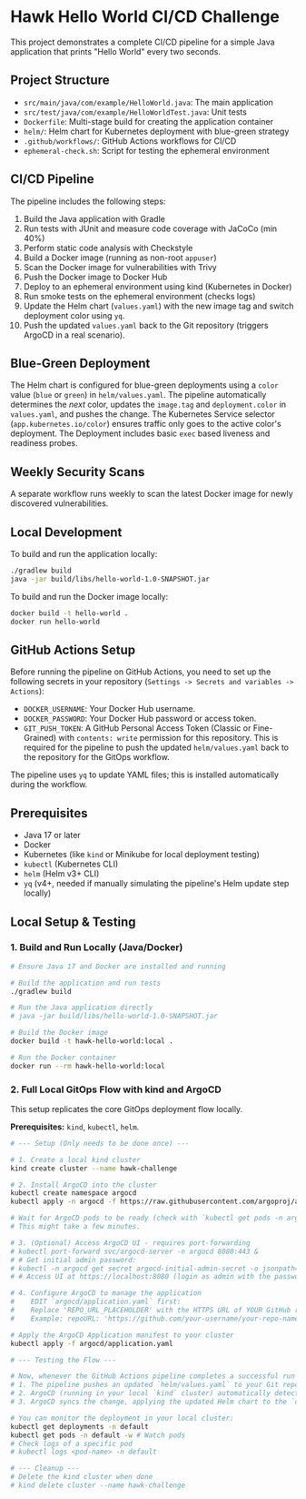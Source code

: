 # Hawk Hello World CI/CD Challenge

This project demonstrates a complete CI/CD pipeline for a simple Java application that prints "Hello World" every two seconds.

## Project Structure

- `src/main/java/com/example/HelloWorld.java`: The main application
- `src/test/java/com/example/HelloWorldTest.java`: Unit tests
- `Dockerfile`: Multi-stage build for creating the application container
- `helm/`: Helm chart for Kubernetes deployment with blue-green strategy
- `.github/workflows/`: GitHub Actions workflows for CI/CD
- `ephemeral-check.sh`: Script for testing the ephemeral environment

## CI/CD Pipeline

The pipeline includes the following steps:

1. Build the Java application with Gradle
2. Run tests with JUnit and measure code coverage with JaCoCo (min 40%)
3. Perform static code analysis with Checkstyle
4. Build a Docker image (running as non-root `appuser`)
5. Scan the Docker image for vulnerabilities with Trivy
6. Push the Docker image to Docker Hub
7. Deploy to an ephemeral environment using kind (Kubernetes in Docker)
8. Run smoke tests on the ephemeral environment (checks logs)
9. Update the Helm chart (`values.yaml`) with the new image tag and switch deployment color using `yq`.
10. Push the updated `values.yaml` back to the Git repository (triggers ArgoCD in a real scenario).

## Blue-Green Deployment

The Helm chart is configured for blue-green deployments using a `color` value (`blue` or `green`) in `helm/values.yaml`. The pipeline automatically determines the *next* color, updates the `image.tag` and `deployment.color` in `values.yaml`, and pushes the change. The Kubernetes Service selector (`app.kubernetes.io/color`) ensures traffic only goes to the active color's deployment. The Deployment includes basic `exec` based liveness and readiness probes.

## Weekly Security Scans

A separate workflow runs weekly to scan the latest Docker image for newly discovered vulnerabilities.

## Local Development

To build and run the application locally:

```bash
./gradlew build
java -jar build/libs/hello-world-1.0-SNAPSHOT.jar
```

To build and run the Docker image locally:

```bash
docker build -t hello-world .
docker run hello-world
```

## GitHub Actions Setup

Before running the pipeline on GitHub Actions, you need to set up the following secrets in your repository (`Settings -> Secrets and variables -> Actions`):

- `DOCKER_USERNAME`: Your Docker Hub username.
- `DOCKER_PASSWORD`: Your Docker Hub password or access token.
- `GIT_PUSH_TOKEN`: A GitHub Personal Access Token (Classic or Fine-Grained) with `contents: write` permission for this repository. This is required for the pipeline to push the updated `helm/values.yaml` back to the repository for the GitOps workflow.

The pipeline uses `yq` to update YAML files; this is installed automatically during the workflow.

## Prerequisites

- Java 17 or later
- Docker
- Kubernetes (like `kind` or Minikube for local deployment testing)
- `kubectl` (Kubernetes CLI)
- `helm` (Helm v3+ CLI)
- `yq` (v4+, needed if manually simulating the pipeline's Helm update step locally)

## Local Setup & Testing

### 1. Build and Run Locally (Java/Docker)

```bash
# Ensure Java 17 and Docker are installed and running

# Build the application and run tests
./gradlew build

# Run the Java application directly
# java -jar build/libs/hello-world-1.0-SNAPSHOT.jar

# Build the Docker image
docker build -t hawk-hello-world:local .

# Run the Docker container
docker run --rm hawk-hello-world:local
```

### 2. Full Local GitOps Flow with kind and ArgoCD

This setup replicates the core GitOps deployment flow locally.

**Prerequisites:** `kind`, `kubectl`, `helm`.

```bash
# --- Setup (Only needs to be done once) ---

# 1. Create a local kind cluster
kind create cluster --name hawk-challenge

# 2. Install ArgoCD into the cluster
kubectl create namespace argocd
kubectl apply -n argocd -f https://raw.githubusercontent.com/argoproj/argo-cd/stable/manifests/install.yaml

# Wait for ArgoCD pods to be ready (check with `kubectl get pods -n argocd`)
# This might take a few minutes.

# 3. (Optional) Access ArgoCD UI - requires port-forwarding
# kubectl port-forward svc/argocd-server -n argocd 8080:443 &
# # Get initial admin password:
# kubectl -n argocd get secret argocd-initial-admin-secret -o jsonpath="{.data.password}" | base64 -d; echo
# # Access UI at https://localhost:8080 (login as admin with the password)

# 4. Configure ArgoCD to manage the application
#    EDIT `argocd/application.yaml` first:
#    Replace 'REPO_URL_PLACEHOLDER' with the HTTPS URL of YOUR GitHub repository.
#    Example: repoURL: 'https://github.com/your-username/your-repo-name.git'

# Apply the ArgoCD Application manifest to your cluster
kubectl apply -f argocd/application.yaml

# --- Testing the Flow ---

# Now, whenever the GitHub Actions pipeline completes a successful run on the `main` branch:
# 1. The pipeline pushes an updated `helm/values.yaml` to your Git repository.
# 2. ArgoCD (running in your local `kind` cluster) automatically detects this change.
# 3. ArgoCD syncs the change, applying the updated Helm chart to the `default` namespace in your `kind` cluster.

# You can monitor the deployment in your local cluster:
kubectl get deployments -n default
kubectl get pods -n default -w # Watch pods
# Check logs of a specific pod
# kubectl logs <pod-name> -n default

# --- Cleanup ---
# Delete the kind cluster when done
# kind delete cluster --name hawk-challenge
```

